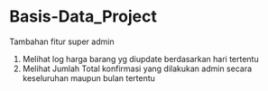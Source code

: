 # Basis-Data_Project
 
Tambahan fitur super admin
1. Melihat log harga barang yg diupdate berdasarkan hari tertentu
2. Melihat Jumlah Total konfirmasi yang dilakukan admin secara keseluruhan maupun bulan tertentu
